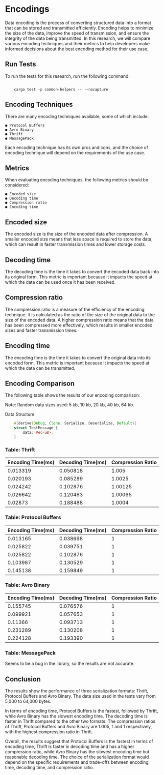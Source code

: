 # Encodings

Data encoding is the process of converting structured data into a format that can be
stored and transmitted efficiently. Encoding helps to minimize the size of the data,
improve the speed of transmission, and ensure the integrity of the data being
transmitted. In this research, we will compare various encoding techniques and their
metrics to help developers make informed decisions about the best encoding method
for their use case.

## Run Tests

To run the tests for this research, run the following command:

``` {.sourceCode .bash}

    cargo test -p common-helpers -- --nocapture

```

## Encoding Techniques

There are many encoding techniques available, some of which include:

``` {.sourceCode .text}
● Protocol Buffers
● Avro Binary
● Thrift
● MessagePack
```

Each encoding technique has its own pros and cons, and the choice of encoding
technique will depend on the requirements of the use case.

## Metrics

When evaluating encoding techniques, the following metrics should be considered:

``` {.sourceCode .text}
● Encoded size
● Decoding time
● Compression ratio
● Encoding time
```

## Encoded size

The encoded size is the size of the encoded data after compression. A smaller encoded
size means that less space is required to store the data, which can result in faster
transmission times and lower storage costs.

## Decoding time

The decoding time is the time it takes to convert the encoded data back into its original
form. This metric is important because it impacts the speed at which the data can be
used once it has been received.

## Compression ratio

The compression ratio is a measure of the efficiency of the encoding technique. It is
calculated as the ratio of the size of the original data to the size of the encoded data. A
higher compression ratio means that the data has been compressed more effectively,
which results in smaller encoded sizes and faster transmission times.

## Encoding time

The encoding time is the time it takes to convert the original data into its encoded form.
This metric is important because it impacts the speed at which the data can be
transmitted.

## Encoding Comparison

The following table shows the results of our encoding comparison:

Note: Random data sizes used: 5 kb, 10 kb, 20 kb, 40 kb, 64 kb.

Data Structure:

``` rust
    #[derive(Debug, Clone, Serialize, Deserialize, Default)]
    struct TestMessage {
        data: Vec<u8>,
    }
```

### Table: Thrift

| Encoding Time(ms) | Decoding Time(ms) | Compression Ratio |
|---------------|---------------|-------------------|
| 0.013319       | 0.050818       | 1.005           |
| 0.020193       | 0.085289       | 1.0025          |
| 0.024242       | 0.102876       | 1.00125         |
| 0.026642       | 0.120463       | 1.00065         |
| 0.02873        | 0.188488       | 1.0004          |

### Table: Protocol Buffers

| Encoding Time(ms) | Decoding Time(ms) | Compression Ratio |
|---------------|---------------|-------------------|
| 0.013165       | 0.038698       | 1               |
| 0.025822       | 0.039751       | 1               |
| 0.025822       | 0.102876       | 1               |
| 0.103987       | 0.130529       | 1               |
| 0.145138       | 0.159849       | 1               |

### Table: Avro Binary

| Encoding Time(ms) | Decoding Time(ms) | Compression Ratio |
|---------------|---------------|-------------------|
| 0.155745       | 0.076576       | 1               |
| 0.099921       | 0.057653       | 1               |
| 0.11366        | 0.093713       | 1               |
| 0.231289       | 0.130208       | 1               |
| 0.224128       | 0.193390       | 1               |

### Table: MessagePack

Seems to be a bug in the library, so the results are not accurate.

## Conclusion

The results show the performance of three serialization formats: Thrift, Protocol Buffers and Avro Binary. The data size used in the tests vary from 5,000 to 64,000 bytes.

In terms of encoding time, Protocol Buffers is the fastest, followed by Thrift, while Avro Binary has the slowest encoding time. The decoding time is faster in Thrift compared to the other two formats. The compression ratios of Thrift, Protocol Buffers and Avro Binary are 1.005, 1 and 1 respectively, with the highest compression ratio in Thrift.

Overall, the results suggest that Protocol Buffers is the fastest in terms of encoding time, Thrift is faster in decoding time and has a higher compression ratio, while Avro Binary has the slowest encoding time but reasonable decoding time. The choice of the serialization format would depend on the specific requirements and trade-offs between encoding time, decoding time, and compression ratio.
